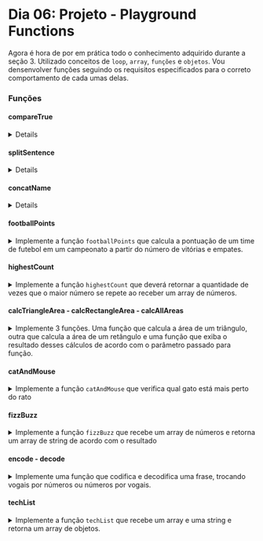 # Dia 06: Projeto - Playground Functions

Agora é hora de por em prática todo o conhecimento adquirido durante a seção 3. Utilizado conceitos de `loop`, `array`, `funções` e `objetos`. Vou densenvolver funções seguindo os requisitos especificados para o correto comportamento de cada umas delas.

### Funções

#### compareTrue
<details>
  <sumary>
  A função `compareTrue` ao receber dois parâmetros booleanos deve:
  </sumary>

    - Retornar `true` se ambos os valores forem verdadeiros;
    - Retornar `false` se um ou ambos os parâmetros forem falsos.
</details>

#### splitSentence
<details>
  <sumary>
  A função `splitSentence` recebe uma string como parâmetro e deve retornar um array com as palavras separadas.
  </sumary>

    - A função `splitSentence` deve retornar o valor `['go', 'Trybe']` quando receber como parâmetro a string `'go Trybe'`;
    - A função `splitSentence` deve retornar o valor `['vamo', 'que', 'vamo']` quando receber como parâmetro a string `'vamo que vamo'`;
    - A função `splitSentence` deve retornar o valor `['foguete']` quando receber como parâmetro a string `'foguete'`.
</details>

#### concatName
<details>
  <sumary>
  Implemente a função `concatName` que recebe um array de strings e retorna uma string com o último e o primeiro item.
  </sumary>

    - A função `concatName` deve retornar o valor `'Paolillo, Lucas'` quando receber como parâmetro o array `['Lucas', 'Cassiano', 'Ferraz', 'Paolillo']`;
    - A função `concatName` deve retornar `'ré, foguete'` quando receber como parâmetro o array `['foguete', 'não', 'tem', 'ré']`;
    - A função `concatName` deve retornar `'captain, captain'` quando receber como parâmetro o array `['captain', 'my', 'captain']`.
</details>

#### footballPoints

<details>
  <summary>
  Implemente a função <code>footballPoints</code> que calcula a pontuação de um time de futebol em um campeonato a partir do número de vitórias e empates.
  </summary>
    
    - A função `footballPoints` deve retornar o valor `50` pontos quando o time tenha 14 vitórias e 8 empates;
    - A função `footballPoints` deve retornar o valor `5` pontos quando o time tenha 1 vitória e 2 empates;
    - A função `footballPoints` deve retornar o valor `0` pontos quando o time tenha 0 vitórias e 0 empates.
</details>

#### highestCount

<details>
  <summary>
  Implemente a função <code>highestCount</code> que deverá retornar a quantidade de vezes que o maior número se repete ao receber um array de números. 
  </summary>
    
    - A função `highestCount` deve retornar `2` quando receber o parâmetro `[9, 1, 2, 3, 9, 5, 7]`;
    - A função `highestCount` deve retornar `1` quando receber o parâmetro `[0, 4, 4, 4, 9, 2, 1]`;
    - A função `highestCount` deve retornar `3` quando receber o parâmetro `[0, 0, 0]`.
</details>

#### calcTriangleArea - calcRectangleArea - calcAllAreas

<details>
  <summary>
  Implemente 3 funções. Uma função que calcula a área de um triângulo, outra que calcula a área de um retângulo e uma função que exiba o resultado desses cálculos de acordo com o parâmetro passado para função.
  </summary>

    - Realize o cálculo da área total do triângulo utilizando a fórmula `(base * altura) / 2`;
    - Realize o cálculo da área total do retângulo utilizando a fórmula `(base * altura)`;
    - A função `calcAllAreas` que recebe 3 parâmetros sendo eles, o valor da base (`base`), o valor da altura (`height`) e a forma geométrica (`form`) que eu quero obter o valor da área, podendo ser `triângulo` ou `retângulo`.
</details>

#### catAndMouse

<details>
  <summary>
  Implemente a função <code>catAndMouse</code> que verifica qual gato está mais perto do rato
  </summary> 

    - Calcule as distâncias entre o rato e cada um dos gatos e retorne qual dos felinos está mais próximo do rato:
      - Retorne a string `'cat2'` se o gato `cat2` estiver mais próximo do rato;
      - Retorne a string `'cat1'` se o gato `cat1` estiver mais próximo do rato;
      - Retorne a string `'os gatos trombam e o rato foge'` caso os gatos estejam na mesma distância do rato.
</details>

#### fizzBuzz

<details>
  <summary>
  Implemente a função <code>fizzBuzz</code> que recebe um array de números e retorna um array de string de acordo com o resultado
  </summary> 

    - Retorne a string `'fizz'` para cada número do array que seja divisível apenas por 3;
    - Retorne a string `'buzz'` para cada número do array que seja divisível apenas por 5;
    - Retorne a string `'fizzBuzz'` para cada número do array que seja divisível por 3 **e** 5;
    - Retorne a string `'bug!'` para cada número do array que não seja dividido por 3 nem por 5.
</details>

#### encode - decode

<details>
  <summary>
  Implemente uma função que codifica e decodifica uma frase, trocando vogais por números ou números por vogais.
  </summary>

    - Para codificar a frase utilize a função `encode` que recebe uma string como parâmetro e deverá trocar todas as **vogais minúsculas por números**, de acordo com o formato:
      a -> 1 
      e -> 2 
      i -> 3 
      o -> 4 
      u -> 5

    - Para decodificar a frase utilize a função `decode` que recebe uma string contendo letras e números como parâmetro e deverá trocar todos os **números por vogais minúsculas**, de acordo com o formato: 
      1 -> a
      2 -> e
      3 -> i
      4 -> o
      5 -> u
</details>

#### techList

<details>
  <summary>
  Implemente a função <code>techList</code> que recebe um array e uma string e retorna um array de objetos.
  </summary>

    A função deverá retornar:
      - Um array vazio caso não receba nenhum parâmetro;
      - Um array de objetos, contendo um objeto para cada tecnologia do array.
</details>